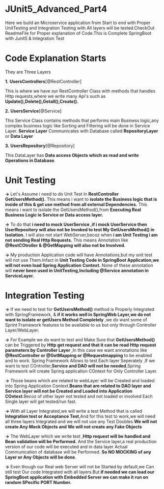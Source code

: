 # JUnit5_Advanced_Part4
Here we build an Microservice application from Start to end with Proper UnitTesting and Integration Testing with All layers will be tested.CheckOut ReadmeFile for Proper explanation of Code.This is Complete SpringBoot with Junit5 &amp; Integration Test

# Code Explanation Starts

They are Three Layers 

**1.** **UsersControllers**[@RestController]

This is where we have our RestController Class with methods that handles Http requests,where we write many Api's such as **Update(),Delete(),Getall(),Create().**

**2.** **UsersService**[@Service]

This Service Class contains methods that performs main Business logic,any complex business logic like Sorting and Filtering will be done in Service Layer.
**Service Layer** Communicates with Database called **RepositoryLayer** or **Data Layer**

**3.** **UsersRepository**[@Repository]

This DataLayer has **Data access Objects which as read and write Operations in Database**.

# Unit Testing

**->** Let's Assume i need to do Unit Test In **RestController** **GetUsersMethod().** This means i want to **isolate the Business logic that is inside of this & get use method from all external Dependencies.** This means i want to isolate the GetUsersMethod(),from **Executing Real Business Logic ie Service or Data access layer.**

**->** To do that **i need to mock UserService ,if i mock UserService then UserRepository will also not be Invoked to test My GetUsersMethod() in Isolation.** I will also
not start WebServer,becoz when **i am Unit Testing i am not sending Real Http Requests.** This means Annotation like **@RestCOtroller & @GetMapping will also not be Involved.**

**->** My production Application code will have Annotations,but my unit test will not use Them.Infact in **Unit Testing Code in SpringBoot Application,we will not even
load Spring Application Context.** None of these annotation will **never been used in UnitTesting,Including @Service annotation in ServiceLayer.**


# Integration Testing

**->** If we need to test for **GetUsersMethod()**  method is Properly Integrated with SpringFramework, & **if it works well in SpringWeb Layer,we do not want to isolate or getUsers Method Completely** ,we do want some of Sprint Framework features to be available to us but only through Controller Layer/WebLayer.

**->** For Example we do want to test and Make Sure that **GetUsersMethod()** can be Triggered by **Http get request and that it can be read Http  request parameters by Controller Layer** ,In this case we want annotations like **@RestController or @GetMapping or @Requestmapping** to be enabled and to work. Spring Framework Allows to test Each layer Seperately ,If we want to test COntroller,**Service and DAO will not be needed**,Spring Framework will create Spring application COntext for Only Controller Layer.

**->** Those beans which are related to webLayer will be Created and loaded into Spring Application Context.**Beans that are related to DAO layer and Service layer will not be Created and Loaded into Application COntext**.Becoz of other layer not tested and not loaded or involved Each Single layer will get tested/run fast.

**->** With all Layer Integrated,we will write a test Method that is called **Integration test or Acceptance Test**,And for this test to work,we will need all three layers
Integrated and we will not use any Test Doubles.**We will not create Any Mock Objects and We will not create any Fake Objects**

**->** The WebLayer which we write test ,**Http request will be handled and Bean validation will be Performed.** And the Service layer,a real production version of our code will be executed and in data layer Actual Communication of database will be Performed. **So NO MOCKING of any Layer or Any Objects will be done**.

**->** Even though our Real web Server will not be Started by default,we Can still test Our code Integrated with all layers.But **if needed we can load our SpringBoot application with Embedded Server we can make it run on random SPecific PORT Number.**
 
